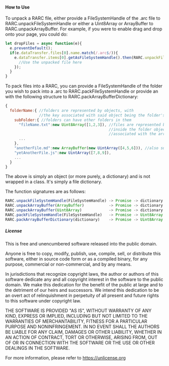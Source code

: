 #### How to Use
To unpack a RARC file, either provide a FileSystemHandle of the .arc file to RARC.unpackFileSystemHandle or either a Uint8Array or ArrayBuffer to RARC.unpackArrayBuffer. For example, if you were to enable drag and drop onto your page, you could do:
```js
let dropFiles = async function(e){
  e.preventDefault();
  if(e.dataTransfer.files[0].name.match(/.arc$/)){
    e.dataTransfer.items[0].getAsFileSystemHandle().then(RARC.unpackFileSystemHandle).then(unpacked=>{
      //Use the unpacked file here
    });
  }
}
```
To pack files into a RARC, you can provide a FileSystemHandle of the folder you wish to pack into a .arc to RARC.packFileSystemHandle or provide an with the following structure to RARC.packArrayBufferDictionary:
```js
{
  folderName:{ //folders are represented by objects, with
               //the key associated with said object being the folder's name
    subFolder:{ //folders can have other folders in them
      "fileName.txt":new Uint8Array([1,2,3]), //files are represented by Uint8Arrays
                                              //inside the folder objects, with the key
                                              //associated with the array being the file's name
      ...
    },
    "anotherFile.md":new ArrayBuffer(new UintArray([4,5,6])), //also supports a raw ArrayBuffer
    "yetAnotherFile.js":new UintArray([7,8,9]),
    ...
  }
}
```
The above is simply an object (or more purely, a dictionary) and is not wrapped in a class. It's simply a file dictionary.

The function signatures are as follows:
```js
RARC.unpackFileSystemHandle(FileSystemHandle) -> Promise -> dictionary
RARC.unpackArrayBuffer(ArrayBuffer)           -> Promise -> dictionary
RARC.unpackArrayBuffer(Uint8Array)            -> Promise -> dictionary
RARC.packFileSystemHandle(FileSystemHandle)   -> Promise -> Uint8Array
RARC.packArrayBufferDictionary(dictionary)    -> Promise -> Uint8Array
```

##### License
This is free and unencumbered software released into the public domain.

Anyone is free to copy, modify, publish, use, compile, sell, or
distribute this software, either in source code form or as a compiled
binary, for any purpose, commercial or non-commercial, and by any
means.

In jurisdictions that recognize copyright laws, the author or authors
of this software dedicate any and all copyright interest in the
software to the public domain. We make this dedication for the benefit
of the public at large and to the detriment of our heirs and
successors. We intend this dedication to be an overt act of
relinquishment in perpetuity of all present and future rights to this
software under copyright law.

THE SOFTWARE IS PROVIDED "AS IS", WITHOUT WARRANTY OF ANY KIND,
EXPRESS OR IMPLIED, INCLUDING BUT NOT LIMITED TO THE WARRANTIES OF
MERCHANTABILITY, FITNESS FOR A PARTICULAR PURPOSE AND NONINFRINGEMENT.
IN NO EVENT SHALL THE AUTHORS BE LIABLE FOR ANY CLAIM, DAMAGES OR
OTHER LIABILITY, WHETHER IN AN ACTION OF CONTRACT, TORT OR OTHERWISE,
ARISING FROM, OUT OF OR IN CONNECTION WITH THE SOFTWARE OR THE USE OR
OTHER DEALINGS IN THE SOFTWARE.

For more information, please refer to <https://unlicense.org>
